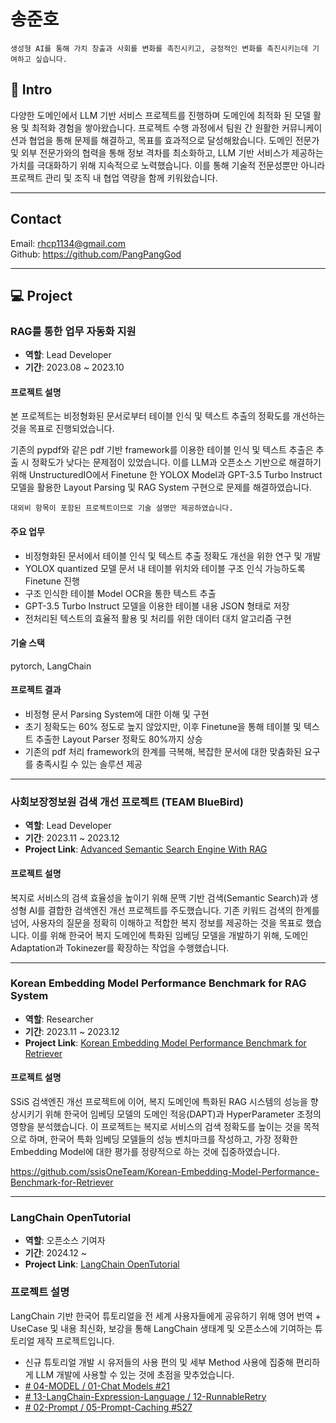 # 송준호

```
생성형 AI를 통해 가치 창출과 사회를 변화를 촉진시키고, 긍정적인 변화를 촉진시키는데 기여하고 싶습니다.
```
## 📌 Intro

다양한 도메인에서 LLM 기반 서비스 프로젝트를 진행하며 도메인에 최적화 된 모델 활용 및 최적화 경험을 쌓아왔습니다. 프로젝트 수행 과정에서 팀원 간 원활한 커뮤니케이션과 협업을 통해 문제를 해결하고, 목표를 효과적으로 달성해왔습니다. 도메인 전문가 및 외부 전문가와의 협력을 통해 정보 격차를 최소화하고, LLM 기반 서비스가 제공하는 가치를 극대화하기 위해 지속적으로 노력했습니다. 이를 통해 기술적 전문성뿐만 아니라 프로젝트 관리 및 조직 내 협업 역량을 함께 키워왔습니다.

---
## Contact
Email: rhcp1134@gmail.com  
Github: https://github.com/PangPangGod

---
## 💻 Project

### RAG를 통한 업무 자동화 지원

- **역할**: Lead Developer  
- **기간**: 2023.08 ~ 2023.10  

#### 프로젝트 설명
본 프로젝트는 비정형화된 문서로부터 테이블 인식 및 텍스트 추출의 정확도를 개선하는 것을 목표로 진행되었습니다. 

기존의 pypdf와 같은 pdf 기반 framework를 이용한 테이블 인식 및 텍스트 추출은 추출 시 정확도가 낮다는 문제점이 있었습니다. 이를 LLM과 오픈소스 기반으로 해결하기 위해  UnstructuredIO에서 Finetune 한 YOLOX Model과 GPT-3.5 Turbo Instruct 모델을 활용한 Layout Parsing 및 RAG System 구현으로 문제를 해결하였습니다.

```
대외비 항목이 포함된 프로젝트이므로 기술 설명만 제공하였습니다.
```
#### 주요 업무
- 비정형화된 문서에서 테이블 인식 및 텍스트 추출 정확도 개선을 위한 연구 및 개발  
- YOLOX quantized 모델 문서 내 테이블 위치와 테이블 구조 인식 가능하도록 Finetune 진행 
- 구조 인식한 테이블 Model OCR을 통한 텍스트 추출 
- GPT-3.5 Turbo Instruct 모델을 이용한 테이블 내용 JSON 형태로 저장
- 전처리된 텍스트의 효율적 활용 및 처리를 위한 데이터 대치 알고리즘 구현  

#### 기술 스택
pytorch, LangChain 

#### 프로젝트 결과
- 비정형 문서 Parsing System에 대한 이해 및 구현
- 초기 정확도는 60% 정도로 높지 않았지만, 이후 Finetune을 통해 테이블 및 텍스트 추출한 Layout Parser 정확도 80%까지 상승
- 기존의 pdf 처리 framework의 한계를 극복해, 복잡한 문서에 대한 맞춤화된 요구를 충족시킬 수 있는 솔루션 제공

---

### 사회보장정보원 검색 개선 프로젝트 (TEAM BlueBird)

- **역할**: Lead Developer  
- **기간**: 2023.11 ~ 2023.12  
- **Project Link**: [Advanced Semantic Search Engine With RAG](https://github.com/SSiS-TeamB/RAG)

#### 프로젝트 설명
복지로 서비스의 검색 효율성을 높이기 위해 문맥 기반 검색(Semantic Search)과 생성형 AI를 결합한 검색엔진 개선 프로젝트를 주도했습니다. 기존 키워드 검색의 한계를 넘어, 사용자의 질문을 정확히 이해하고 적합한 복지 정보를 제공하는 것을 목표로 했습니다. 이를 위해 한국어 복지 도메인에 특화된 임베딩 모델을 개발하기 위해, 도메인 Adaptation과 Tokinezer를 확장하는 작업을 수행했습니다.

---
### Korean Embedding Model Performance Benchmark for RAG System

- **역할**: Researcher  
- **기간**: 2023.11 ~ 2023.12  
- **Project Link**: [Korean Embedding Model Performance Benchmark for Retriever](https://github.com/ssisOneTeam/Korean-Embedding-Model-Performance-Benchmark-for-Retriever)
#### 프로젝트 설명
SSiS 검색엔진 개선 프로젝트에 이어, 복지 도메인에 특화된 RAG 시스템의 성능을 향상시키기 위해 한국어 임베딩 모델의 도메인 적응(DAPT)과 HyperParameter 조정의 영향을 분석했습니다. 이 프로젝트는 복지로 서비스의 검색 정확도를 높이는 것을 목적으로 하며, 한국어 특화 임베딩 모델들의 성능 벤치마크를 작성하고, 가장 정확한 Embedding Model에 대한 평가를 정량적으로 하는 것에 집중하였습니다.

https://github.com/ssisOneTeam/Korean-Embedding-Model-Performance-Benchmark-for-Retriever

---

### LangChain OpenTutorial

- **역할**: 오픈소스 기여자
- **기간**: 2024.12 ~
- **Project Link**: [LangChain OpenTutorial](https://github.com/LangChain-OpenTutorial/LangChain-OpenTutorial/)

### 프로젝트 설명
LangChain 기반 한국어 튜토리얼을 전 세계 사용자들에게 공유하기 위해 영어 번역 + UseCase 및 내용 최신화, 보강을 통해 LangChain 생태계 및 오픈소스에 기여하는 튜토리얼 제작 프로젝트입니다.

- 신규 튜토리얼 개발 시 유저들의 사용 편의 및 세부 Method 사용에 집중해 편리하게 LLM 개발에 사용할 수 있는 것에 초점을 맞추었습니다.
- [# 04-MODEL / 01-Chat Models #21](https://github.com/LangChain-OpenTutorial/LangChain-OpenTutorial/pull/21)
- [# 13-LangChain-Expression-Language / 12-RunnableRetry](https://github.com/LangChain-OpenTutorial/LangChain-OpenTutorial/pull/310)
- [# 02-Prompt / 05-Prompt-Caching #527](https://github.com/LangChain-OpenTutorial/LangChain-OpenTutorial/pull/527)

